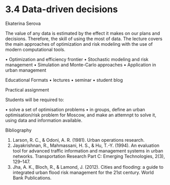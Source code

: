 # 3.4 Data-driven decisions

Ekaterina Serova

The value of any data is estimated by the effect it makes on our plans and decisions. Therefore, the skill of using the most of data. The lecture covers the main approaches of optimization and risk modeling with the use of modern computational tools.

•	Optimization and efficiency frontier
•	Stochastic modeling and risk management 
•	Simulation and Monte-Carlo approaches
•	Application in urban management


  Educational Formats
•	lectures 
•	seminar 
•	student blog 

Practical assignment

Students will be required to:

•	solve a set of optimisation problems
•	in groups, define an urban optimisation/risk problem for Moscow, and make an attemnpt to solve it, using data and information available. 



Bibliography

1.	Larson, R. C., & Odoni, A. R. (1981). Urban operations research. 
2.	Jayakrishnan, R., Mahmassani, H. S., & Hu, T.-Y. (1994). An evaluation tool for advanced traffic information and management systems in urban networks. Transportation Research Part C: Emerging Technologies, 2(3), 129–147.
3.	Jha, A. K., Bloch, R., & Lamond, J. (2012). Cities and flooding: a guide to integrated urban flood risk management for the 21st century. World Bank Publications.
